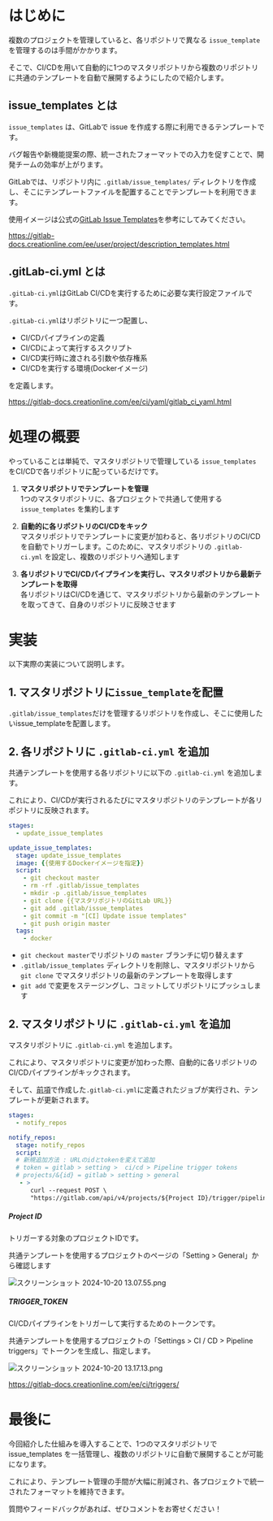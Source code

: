 # はじめに  
  
複数のプロジェクトを管理していると、各リポジトリで異なる `issue_template` を管理するのは手間がかかります。  
  
そこで、CI/CDを用いて自動的に1つのマスタリポジトリから複数のリポジトリに共通のテンプレートを自動で展開するようにしたので紹介します。  
  
## issue_templates とは  
  
`issue_templates` は、GitLabで issue を作成する際に利用できるテンプレートです。  
  
バグ報告や新機能提案の際、統一されたフォーマットでの入力を促すことで、開発チームの効率が上がります。  
  
GitLabでは、リポジトリ内に `.gitlab/issue_templates/` ディレクトリを作成し、そこにテンプレートファイルを配置することでテンプレートを利用できます。  
  
使用イメージは公式の[GitLab Issue Templates](https://gitlab.com/gitlab-org/gitlab/-/tree/master/.gitlab/issue_templates)を参考にしてみてください。  
  
https://gitlab-docs.creationline.com/ee/user/project/description_templates.html  
  
## .gitLab-ci.yml とは  
  
`.gitLab-ci.yml`はGitLab CI/CDを実行するために必要な実行設定ファイルです。  
  
`.gitLab-ci.yml`はリポジトリに一つ配置し、  
  
- CI/CDパイプラインの定義  
- CI/CDによって実行するスクリプト  
- CI/CD実行時に渡される引数や依存権系  
- CI/CDを実行する環境(Dockerイメージ)  
   
を定義します。  
  
https://gitlab-docs.creationline.com/ee/ci/yaml/gitlab_ci_yaml.html  
  
# 処理の概要  
  
やっていることは単純で、マスタリポジトリで管理している `issue_templates` をCI/CDで各リポジトリに配っているだけです。  
  
1. **マスタリポジトリでテンプレートを管理**  
   1つのマスタリポジトリに、各プロジェクトで共通して使用する `issue_templates` を集約します  
  
2. **自動的に各リポジトリのCI/CDをキック**  
   マスタリポジトリでテンプレートに変更が加わると、各リポジトリのCI/CDを自動でトリガーします。このために、マスタリポジトリの `.gitlab-ci.yml` を設定し、複数のリポジトリへ通知します  
  
3. **各リポジトリでCI/CDパイプラインを実行し、マスタリポジトリから最新テンプレートを取得**  
   各リポジトリはCI/CDを通じて、マスタリポジトリから最新のテンプレートを取ってきて、自身のリポジトリに反映させます  
  
# 実装  
  
以下実際の実装について説明します。  
  
## 1. マスタリポジトリに`issue_template`を配置  
  
`.gitlab/issue_templates`だけを管理するリポジトリを作成し、そこに使用したいissue_templateを配置します。  
  
## 2. 各リポジトリに `.gitlab-ci.yml` を追加  
  
共通テンプレートを使用する各リポジトリに以下の `.gitlab-ci.yml` を追加します。  
  
これにより、CI/CDが実行されるたびにマスタリポジトリのテンプレートが各リポジトリに反映されます。  
  
```yml
stages:
  - update_issue_templates

update_issue_templates:
  stage: update_issue_templates
  image: {{使用するDockerイメージを指定}}
  script:
    - git checkout master
    - rm -rf .gitlab/issue_templates
    - mkdir -p .gitlab/issue_templates
    - git clone {{マスタリポジトリのGitLab URL}}
    - git add .gitlab/issue_templates
    - git commit -m "[CI] Update issue templates"
    - git push origin master
  tags:
    - docker
```  
  
- `git checkout master`でリポジトリの `master` ブランチに切り替えます  
- `.gitlab/issue_templates` ディレクトリを削除し、マスタリポジトリから `git clone` でマスタリポジトリの最新のテンプレートを取得します  
- `git add` で変更をステージングし、コミットしてリポジトリにプッシュします  
  
## 2. マスタリポジトリに `.gitlab-ci.yml` を追加  
  
マスタリポジトリに `.gitlab-ci.yml` を追加します。  
  
これにより、マスタリポジトリに変更が加わった際、自動的に各リポジトリのCI/CDパイプラインがキックされます。  
  
そして、[前項](##-2.各リポジトリに.gitlab-ci.ymlを追加)で作成した`.gitlab-ci.yml`に定義されたジョブが実行され、テンプレートが更新されます。  
  
```yml
stages:
  - notify_repos

notify_repos:
  stage: notify_repos
  script:
  # 新規追加方法 : URLのidとtokenを変えて追加
  # token = gitlab > setting >  ci/cd > Pipeline trigger tokens
  # projects/&{id} = gitlab > setting > general
   - >
      curl --request POST \
      "https://gitlab.com/api/v4/projects/${Project ID}/trigger/pipeline?token=${TRIGGER_TOKEN}&ref=master"
```  
  
##### Project ID  
  
トリガーする対象のプロジェクトIDです。  
  
共通テンプレートを使用するプロジェクトのページの「Setting > General」から確認します  
  
![スクリーンショット 2024-10-20 13.07.55.png](/image/cdca47ec-88d9-7eca-9746-0122ea6b9187.png)  
  
  
##### TRIGGER_TOKEN  
  
CI/CDパイプラインをトリガーして実行するためのトークンです。  
  
共通テンプレートを使用するプロジェクトの「Settings > CI / CD > Pipeline triggers」でトークンを生成し、指定します。  
  
![スクリーンショット 2024-10-20 13.17.13.png](/image/54732268-0dc4-b133-da46-771bb38075ee.png)  
  
https://gitlab-docs.creationline.com/ee/ci/triggers/  
  
# 最後に  
  
今回紹介した仕組みを導入することで、1つのマスタリポジトリで issue_templates を一括管理し、複数のリポジトリに自動で展開することが可能になります。  
  
これにより、テンプレート管理の手間が大幅に削減され、各プロジェクトで統一されたフォーマットを維持できます。  
  
質問やフィードバックがあれば、ぜひコメントをお寄せください！  
